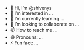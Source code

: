 - 👋 Hi, I’m @shivenys
- 👀 I’m interested in ...
- 🌱 I’m currently learning ...
- 💞️ I’m looking to collaborate on ...
- 📫 How to reach me ...
- 😄 Pronouns: ...
- ⚡ Fun fact: ...

<!---
shivenys/shivenys is a ✨ special ✨ repository because its `README.md` (this file) appears on your GitHub profile.
You can click the Preview link to take a look at your changes.
--->
